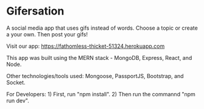 # Gifersation

A social media app that uses gifs instead of words. Choose a topic or create a your own. Then post your gifs! 

Visit our app: https://fathomless-thicket-51324.herokuapp.com

This app was built using the MERN stack - MongoDB, Express, React, and Node. 

Other technologies/tools used: Mongoose, PassportJS, Bootstrap, and Socket. 

For Developers: 1) First, run "npm install". 2) Then run the commannd "npm run dev". 